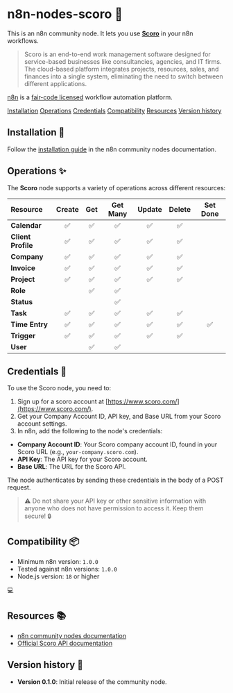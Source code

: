 # n8n-nodes-scoro 🚀

This is an n8n community node. It lets you use **[Scoro](https://www.scoro.com/)** in your n8n workflows.

> Scoro is an end-to-end work management software designed for service-based businesses like consultancies, agencies, and IT firms. The cloud-based platform integrates projects, resources, sales, and finances into a single system, eliminating the need to switch between different applications.

[n8n](https://n8n.io/) is a [fair-code licensed](https://docs.n8n.io/reference/license/) workflow automation platform.

[Installation](#installation-💾)
[Operations](#operations-✨)
[Credentials](#credentials-🔑)
[Compatibility](#compatibility-📦)
[Resources](#resources-📚)
[Version history](#version-history-📜)

<!-- [Usage](#usage-💻) -->

## Installation 💾

Follow the [installation guide](https://docs.n8n.io/integrations/community-nodes/installation/) in the n8n community nodes documentation.

## Operations ✨

The **Scoro** node supports a variety of operations across different resources:

| Resource           | Create | Get | Get Many | Update | Delete | Set Done |
| :----------------- | :----: | :-: | :------: | :----: | :----: | :------: |
| **Calendar**       |   ✅   | ✅  |    ✅    |   ✅   |   ✅   |          |
| **Client Profile** |   ✅   | ✅  |    ✅    |   ✅   |   ✅   |          |
| **Company**        |   ✅   | ✅  |    ✅    |   ✅   |   ✅   |          |
| **Invoice**        |   ✅   | ✅  |    ✅    |   ✅   |   ✅   |          |
| **Project**        |   ✅   | ✅  |    ✅    |   ✅   |   ✅   |          |
| **Role**           |        | ✅  |    ✅    |        |        |          |
| **Status**         |        |     |    ✅    |        |        |          |
| **Task**           |   ✅   | ✅  |    ✅    |   ✅   |   ✅   |          |
| **Time Entry**     |   ✅   | ✅  |    ✅    |   ✅   |   ✅   |    ✅    |
| **Trigger**        |   ✅   | ✅  |    ✅    |   ✅   |   ✅   |          |
| **User**           |        | ✅  |    ✅    |        |        |          |

## Credentials 🔑

To use the Scoro node, you need to:

1. Sign up for a scoro account at [https://www.scoro.com/](https://www.scoro.com/).
2. Get your Company Account ID, API key, and Base URL from your Scoro account settings.
3. In n8n, add the following to the node's credentials:

- **Company Account ID**: Your Scoro company account ID, found in your Scoro URL (e.g., `your-company.scoro.com`).
- **API Key**: The API key for your Scoro account.
- **Base URL**: The URL for the Scoro API.

The node authenticates by sending these credentials in the body of a POST request.

> ⚠️ Do not share your API key or other sensitive information with anyone who does not have permission to access it. Keep them secure! 🔒

## Compatibility 📦

- Minimum n8n version: `1.0.0`
- Tested against n8n versions: `1.0.0`
- Node.js version: `18` or higher

<!-- ## Usage --> 💻

<!-- This section is optional. It is recommended for developers to add an example of a workflow that uses the node to showcase its functionalities. -->

## Resources 📚

- [n8n community nodes documentation](https://docs.n8n.io/integrations/#community-nodes)
- [Official Scoro API documentation](https://api.scoro.com/api/v2)

## Version history 📜

- **Version 0.1.0**: Initial release of the community node.
